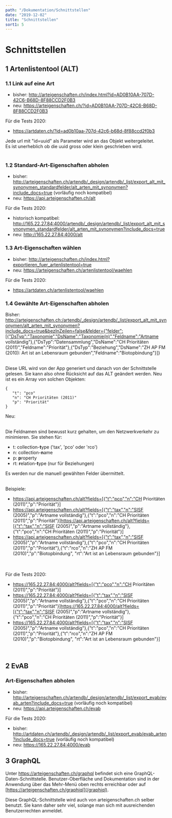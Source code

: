 ```yaml
---
path: "/Dokumentation/Schnittstellen"
date: "2019-12-02"
title: "Schnittstellen"
sort1: 5
---
```


# Schnittstellen

## 1 Artenlistentool (ALT)

### 1.1 Link auf eine Art

- bisher: http://arteigenschaften.ch/index.html?id=AD0B10AA-707D-42C6-B68D-8F88CCD2F0B3
- neu: https://arteigenschaften.ch/?id=AD0B10AA-707D-42C6-B68D-8F88CCD2F0B3<br/>

Für die Tests 2020: 
- https://artdaten.ch/?id=ad0b10aa-707d-42c6-b68d-8f88ccd2f0b3

Jede url mit "id=uuid" als Parameter wird an das Objekt weitergeleitet.<br/>
Es ist unerheblich ob die uuid gross oder klein geschrieben wird.<br/><br/>

### 1.2 Standard-Art-Eigenschaften abholen

- bisher: http://arteigenschaften.ch/artendb/_design/artendb/_list/export_alt_mit_synonymen_standardfelder/alt_arten_mit_synonymen?include_docs=true (vorläufig noch kompatibel)
- neu: https://api.arteigenschaften.ch/alt

Für die Tests 2020:
- historisch kompatibel: http://165.22.27.84:4000/artendb/_design/artendb/_list/export_alt_mit_synonymen_standardfelder/alt_arten_mit_synonymen?include_docs=true
- neu: http://165.22.27.84:4000/alt

### 1.3 Art-Eigenschaften wählen

- bisher: http://arteigenschaften.ch/index.html?exportieren_fuer_artenlistentool=true
- neu: https://arteigenschaften.ch/artenlistentool/waehlen

Für die Tests 2020:
- https://artdaten.ch/artenlistentool/waehlen

### 1.4 Gewählte Art-Eigenschaften abholen

Bisher:
<a href="http://arteigenschaften.ch:/artendb/_design/artendb/_list/export_alt_mit_synonymen/alt_arten_mit_synonymen?include_docs=true&bezInZeilen=false&felder=%7B%22felder%22:%5B%7B%22DsTyp%22:%22Taxonomie%22,%22DsName%22:%22Taxonomie(n)%22,%22Feldname%22:%22Artname vollständig%22%7D,%7B%22DsTyp%22:%22Datensammlung%22,%22DsName%22:%22CH Prioritäten (2011)%22,%22Feldname%22:%22Priorität%22%7D,%7B%22DsTyp%22:%22Beziehung%22,%22DsName%22:%22ZH AP FM (2010): Art ist an Lebensraum gebunden%22,%22Feldname%22:%22Biotopbindung%22%7D%5D%7D">http://arteigenschaften.ch:/artendb/_design/artendb/_list/export_alt_mit_synonymen/alt_arten_mit_synonymen?include_docs=true&bezInZeilen=false&felder={"felder":[{"DsTyp":"Taxonomie","DsName":"Taxonomie(n)","Feldname":"Artname vollständig"},{"DsTyp":"Datensammlung","DsName":"CH Prioritäten (2011)","Feldname":"Priorität"},{"DsTyp":"Beziehung","DsName":"ZH AP FM (2010): Art ist an Lebensraum gebunden","Feldname":"Biotopbindung"}]}</a>
<br/><br/>

Diese URL wird von der App generiert und danach von der Schnittstelle gelesen. Sie kann also ohne Rücksicht auf das ALT geändert werden. Neu ist es ein Array von solchen Objekten:

```
{
   "t": "pco"
   "n": "CH Prioritäten (2011)"
   "p": "Priorität"
}
```

Neu:<br/><br/>

Die Feldnamen sind bewusst kurz gehalten, um den Netzwerkverkehr zu minimieren. Sie stehen für:

- t: collection-**t**ype ('tax', 'pco' oder 'rco')
- n: collection-**n**ame
- p: **p**roperty
- rt: **r**elation-**t**ype (nur für Beziehungen)

Es werden nur die manuell gewählten Felder übermittelt.<br/><br/>

Beispiele:

- <a href="https://api.arteigenschaften.ch/alt?fields=%5B%7B%22t%22:%22pco%22,%22n%22:%22CH Prioritäten (2011)%22,%22p%22:%22Priorität%22%7D%5D">https://api.arteigenschaften.ch/alt?fields=[{"t":"pco","n":"CH Prioritäten (2011)","p":"Priorität"}]</a>
- <a href="https://api.arteigenschaften.ch/alt?fields=%5B%7B%22t%22:%22tax%22,%22n%22:%22SISF (2005)%22,%22p%22:%22Artname vollständig%22%7D,%7B%22t%22:%22pco%22,%22n%22:%22CH Prioritäten (2011)%22,%22p%22:%22Priorität%22%7D%5Dhttps://api.arteigenschaften.ch/alt?fields=%5B%7B%22t%22:%22tax%22,%22n%22:%22SISF (2005)%22,%22p%22:%22Artname vollständig%22%7D,%7B%22t%22:%22pco%22,%22n%22:%22CH Prioritäten (2011)%22,%22p%22:%22Priorität%22%7D%5D">https://api.arteigenschaften.ch/alt?fields=[{"t":"tax","n":"SISF (2005)","p":"Artname vollständig"},{"t":"pco","n":"CH Prioritäten (2011)","p":"Priorität"}]https://api.arteigenschaften.ch/alt?fields=[{"t":"tax","n":"SISF (2005)","p":"Artname vollständig"},{"t":"pco","n":"CH Prioritäten (2011)","p":"Priorität"}]</a>
- <a href="https://api.arteigenschaften.ch/alt?fields=%5B%7B%22t%22:%22tax%22,%22n%22:%22SISF (2005)%22,%22p%22:%22Artname vollständig%22%7D,%7B%22t%22:%22pco%22,%22n%22:%22CH Prioritäten (2011)%22,%22p%22:%22Priorität%22%7D,%7B%22t%22:%22rco%22,%22n%22:%22ZH AP FM (2010)%22,%22p%22:%22Biotopbindung%22, %22rt%22:%22Art ist an Lebensraum gebunden%22%7D%5D">https://api.arteigenschaften.ch/alt?fields=[{"t":"tax","n":"SISF (2005)","p":"Artname vollständig"},{"t":"pco","n":"CH Prioritäten (2011)","p":"Priorität"},{"t":"rco","n":"ZH AP FM (2010)","p":"Biotopbindung", "rt":"Art ist an Lebensraum gebunden"}]</a>
  <br/><br/><br/>

Für die Tests 2020:
- <a href="https://165.22.27.84:4000/alt?fields=%5B%7B%22t%22:%22pco%22,%22n%22:%22CH Prioritäten (2011)%22,%22p%22:%22Priorität%22%7D%5D">https://165.22.27.84:4000/alt?fields=[{"t":"pco","n":"CH Prioritäten (2011)","p":"Priorität"}]</a>
- <a href="https://165.22.27.84:4000/alt?fields=%5B%7B%22t%22:%22tax%22,%22n%22:%22SISF (2005)%22,%22p%22:%22Artname vollständig%22%7D,%7B%22t%22:%22pco%22,%22n%22:%22CH Prioritäten (2011)%22,%22p%22:%22Priorität%22%7D%5Dhttps://165.22.27.84:4000/alt?fields=%5B%7B%22t%22:%22tax%22,%22n%22:%22SISF (2005)%22,%22p%22:%22Artname vollständig%22%7D,%7B%22t%22:%22pco%22,%22n%22:%22CH Prioritäten (2011)%22,%22p%22:%22Priorität%22%7D%5D">https://165.22.27.84:4000/alt?fields=[{"t":"tax","n":"SISF (2005)","p":"Artname vollständig"},{"t":"pco","n":"CH Prioritäten (2011)","p":"Priorität"}]https://165.22.27.84:4000/alt?fields=[{"t":"tax","n":"SISF (2005)","p":"Artname vollständig"},{"t":"pco","n":"CH Prioritäten (2011)","p":"Priorität"}]</a>
- <a href="https://165.22.27.84:4000/alt?fields=%5B%7B%22t%22:%22tax%22,%22n%22:%22SISF (2005)%22,%22p%22:%22Artname vollständig%22%7D,%7B%22t%22:%22pco%22,%22n%22:%22CH Prioritäten (2011)%22,%22p%22:%22Priorität%22%7D,%7B%22t%22:%22rco%22,%22n%22:%22ZH AP FM (2010)%22,%22p%22:%22Biotopbindung%22, %22rt%22:%22Art ist an Lebensraum gebunden%22%7D%5D">https://165.22.27.84:4000/alt?fields=[{"t":"tax","n":"SISF (2005)","p":"Artname vollständig"},{"t":"pco","n":"CH Prioritäten (2011)","p":"Priorität"},{"t":"rco","n":"ZH AP FM (2010)","p":"Biotopbindung", "rt":"Art ist an Lebensraum gebunden"}]</a>
  <br/><br/><br/>

## 2 EvAB

### Art-Eigenschaften abholen

- bisher: http://arteigenschaften.ch/artendb/_design/artendb/_list/export_evab/evab_arten?include_docs=true (vorläufig noch kompatibel)
- neu: https://api.arteigenschaften.ch/evab

Für die Tests 2020:
- bisher: http://artdaten.ch/artendb/_design/artendb/_list/export_evab/evab_arten?include_docs=true (vorläufig noch kompatibel)
- neu: https://165.22.27.84:4000/evab

## 3 GraphQL

Unter https://arteigenschaften.ch/graphql befindet sich eine GraphQL-Daten-Schnittstelle. Benutzer-Oberfläche und Dokumentation sind in der Anwendung über das Mehr-Menü oben rechts erreichbar oder auf [https://arteigenschaften.ch/graphiql](/graphiql).

Diese GraphQL-Schnittstelle wird auch von arteigenschaften.ch selber benutzt. Sie kann daher sehr viel, solange man sich mit ausreichenden Benutzerrechten anmeldet.
